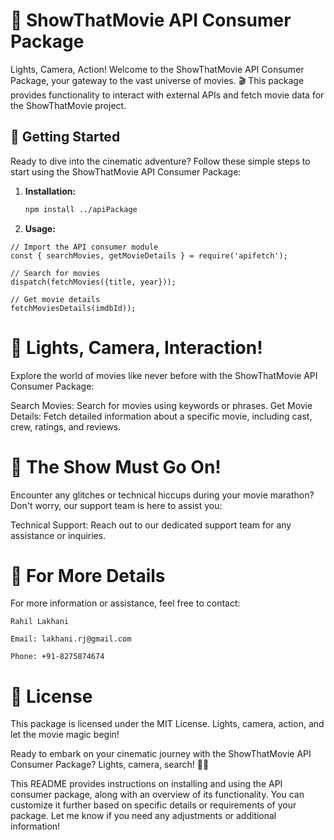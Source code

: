 # 🍿 ShowThatMovie API Consumer Package

Lights, Camera, Action! Welcome to the ShowThatMovie API Consumer Package, your gateway to the vast universe of movies. 🎬 This package provides functionality to interact with external APIs and fetch movie data for the ShowThatMovie project.

## 🚀 Getting Started

Ready to dive into the cinematic adventure? Follow these simple steps to start using the ShowThatMovie API Consumer Package:

1. **Installation:**
   ```bash
   npm install ../apiPackage
   ```

2. **Usage:**
```
// Import the API consumer module
const { searchMovies, getMovieDetails } = require('apifetch');

// Search for movies
dispatch(fetchMovies({title, year}));

// Get movie details
fetchMoviesDetails(imdbId));
```

# 🎥 Lights, Camera, Interaction!
Explore the world of movies like never before with the ShowThatMovie API Consumer Package:

Search Movies: Search for movies using keywords or phrases.
Get Movie Details: Fetch detailed information about a specific movie, including cast, crew, ratings, and reviews.
# 🌟 The Show Must Go On!
Encounter any glitches or technical hiccups during your movie marathon? Don't worry, our support team is here to assist you:

Technical Support: Reach out to our dedicated support team for any assistance or inquiries.
# 📜 For More Details
For more information or assistance, feel free to contact:
```
Rahil Lakhani

Email: lakhani.rj@gmail.com

Phone: +91-8275874674
```

# 📜 License
This package is licensed under the MIT License. Lights, camera, action, and let the movie magic begin!

Ready to embark on your cinematic journey with the ShowThatMovie API Consumer Package? Lights, camera, search! 🌟🍿


This README provides instructions on installing and using the API consumer package, along with an overview of its functionality. You can customize it further based on specific details or requirements of your package. Let me know if you need any adjustments or additional information!

